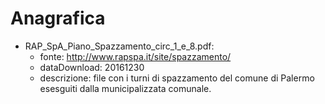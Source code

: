 # Anagrafica

- RAP_SpA_Piano_Spazzamento_circ_1_e_8.pdf:
    - fonte: http://www.rapspa.it/site/spazzamento/
    - dataDownload: 20161230
    - descrizione: file con i turni di spazzamento del comune di Palermo esesguiti dalla municipalizzata comunale.